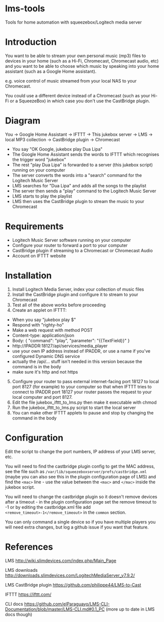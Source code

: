 # lms-tools
Tools for home automation with squeezebox/Logitech media server

# Introduction

You want to be able to stream your own personal music (mp3) files to devices in your home
(such as a Hi-Fi, Chromecast, Chromecast audio, etc) and you want to be able to choose
which music by speaking into your home assistant (such as a Google Home assistant).

e.g. voice control of music streamed from your local NAS to your Chromecast.

You could use a different device instead of a Chromecast (such as your Hi-Fi or a SqueezeBox) in which case you don't use the CastBridge plugin.

# Diagram

You -> Google Home Assistant -> IFTTT -> This jukebox server -> LMS -> local MP3 collection -> CastBridge plugin -> Chromecast

* You say "OK Google, jukebox play Dua Lipa"
* The Google Home Assistant sends the words to IFTTT which recognises the trigger word "jukebox"
* The rest "play Dua Lipa" is forwarded to a server (this jukebox script) running on your computer
* The server converts the words into a "search" command for the Logitech Music Server
* LMS searches for "Dua Lipa" and adds all the songs to the playlist
* The server then sends a "play" command to the Logitech Music Server
* LMS starts to play the playlist
* LMS then uses the CastBridge plugin to stream the music to your Chromecast

# Requirements

* Logitech Music Server software running on your computer
* Configure your router to forward a port to your computer
* CastBridge plugin if streaming to a Chromecast or Chromecast Audio
* Account on IFTTT website

# Installation

1. Install Logitech Media Server, index your collection of music files
2. Install the CastBridge plugin and configure it to stream to your Chromecast
3. Test all of the above works before proceeding
4. Create an applet on IFTTT:
 * When you say "jukebox play $"
 * Respond with "righty-ho"
 * Make a web request with method POST
 * Content-type: application/json
 * Body: { "command": "play", "parameter": "{{TextField}}" }
 * http://IPADDR:18127/api/services/media_player
 * use your own IP address instead of IPADDR, or use a name if you've configured Dynamic DNS service
 * actually the /api/... stuff isn't needed in this version because the command is in the body
 * make sure it's http and not https
5. Configure your router to pass external internet-facing port 18127 to local port 8127 (for example) to your computer so that when IFTTT tries to connect to IPADDR port 18127 your router passes the request to your local computer and port 8127.
6. Edit the file jukebox_ifttt_to_lms.py then make it executable with chmod
7. Run the jukebox_ifttt_to_lms.py script to start the local server
8. You can make other IFTTT applets to pause and stop by changing the command in the body

# Configuration

Edit the script to change the port numbers, IP address of your LMS server, etc.

You will need to find the castbridge plugin config to get the MAC address, see the file such as `/var/lib/squeezeboxserver/prefs/castbridge.xml` (maybe you can also see this in the plugin configuration page of LMS) and find the `<mac>` line - use the value between the `<mac>` and `</mac>` inside the jukebox script.

You will need to change the castbridge plugin so it doesn't remove devices after a timeout - in the plugin configuration page set the remove timeout to -1 or by editing the castbridge.xml file add `<remove_timeout>-1</remove_timeout>` in the `common` section.

You can only command a single device so if you have multiple players you will need extra changes, but log a github issue if you want that feature.

# References

LMS http://wiki.slimdevices.com/index.php/Main_Page

LMS downloads http://downloads.slimdevices.com/LogitechMediaServer_v7.9.2/

LMS CastBridge plugin https://github.com/philippe44/LMS-to-Cast

IFTTT https://ifttt.com/

CLI docs https://github.com/elParaguayo/LMS-CLI-Documentation/blob/master/LMS-CLI.md#0.1_PC
(more up to date in LMS docs though)
